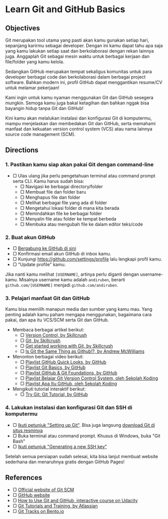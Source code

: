 # Learn Git and GitHub Basics

## Objectives

Git merupakan tool utama yang pasti akan kamu gunakan setiap hari, sepanjang karirmu sebagai developer. Dengan ini kamu dapat tahu apa saja yang kamu lakukan setiap saat dan berkolaborasi dengan rekan lainnya juga. Anggaplah Git sebagai mesin waktu untuk berbagai kerjaan dan file/folder yang kamu kelola.

Sedangkan GitHub merupakan tempat sekaligus komunitas untuk para developer berbagai code dan berkolaborasi dalam berbagai project software. Bahkan modern ini, profil GitHub dapat menggantikan resume/CV untuk melamar pekerjaan!

Kami ingin untuk kamu nyaman menggunakan Git dan GitHub sesegera mungkin. Semoga kamu juga bakal ketagihan dan bahkan nggak bisa bayangin hidup tanpa Git dan GitHub!

Kini kamu akan melalukan instalasi dan konfigurasi Git di komputermu, mampu menjelaskan dan membedakan Git dan GitHub, serta memahami manfaat dan kekuatan version control system (VCS) atau nama lainnya source code management (SCM).

## Directions

### 1. Pastikan kamu siap akan pakai Git dengan command-line

- ▢ Ulas ulang jika perlu pengetahuan terminal atau command prompt serta CLI. Kamu harus sudah bisa:
  - ▢ Navigasi ke berbagai directory/folder
  - ▢ Membuat file dan folder baru
  - ▢ Menghapus file dan folder
  - ▢ Melihat berbagai file yang ada di folder
  - ▢ Mengetahui lokasi folder di mana kita berada
  - ▢ Memindahkan file ke berbagai folder
  - ▢ Menyalin file atau folder ke tempat berbeda
  - ▢ Membuka atau mengubah file ke dalam editor teks/code

### 2. Buat akun GitHub

- ▢ [Bergabung ke GitHub di sini](https://github.com/join)
- ▢ Konfirmasi email akun GitHub di inbox kamu.
- ▢ Kunjungi <https://github.com/settings/profile> lalu lengkapi profil kamu.
- ▢ "Update profile" kamu.

Jika nanti kamu melihat `[USERNAME]`, artinya perlu diganti dengan username-kamu. Misalnya username kamu adalah `andiruben`, berarti `github.com/[USERNAME]` menjadi `github.com/andiruben`.

### 3. Pelajari manfaat Git dan GitHub

Kamu bisa memilih manapun media dan sumber yang kamu mau. Yang penting adalah kamu paham mengapa menggunakan, bagaimana cara pakai, dan apa itu VCS/SCM serta Git dan GitHub.

- Membaca berbagai artikel berikut:
  - ▢ [Version Control, by Skillcrush](http://skillcrush.com/2013/02/11/version-control)
  - ▢ [Git, by Skillcrush](http://skillcrush.com/2013/02/18/git)
  - ▢ [Get started working with Git, by Skillcrush](http://skillcrush.com/2013/02/20/get-started-working-with-git)
  - ▢ [Is Git the Same Thing as Github!?, by Andrew McWilliams](https://jahya.net/blog/git-vs-github)
- Menonton berbagai video berikut:
  - ▢ [Playlist GitHub Quick Looks, by GitHub](https://www.youtube.com/playlist?list=PLg7s6cbtAD17rhrz2BJWAPJMjR71B3IDx)
  - ▢ [Playlist Git Basics, by GitHub](https://www.youtube.com/playlist?list=PLg7s6cbtAD165JTRsXh8ofwRw0PqUnkVH)
  - ▢ [Playlist GitHub & Git Foundations, by GitHub](https://www.youtube.com/playlist?list=PLg7s6cbtAD15G8lNyoaYDuKZSKyJrgwB-)
  - ▢ [Playlist Belajar Git Version Control System, oleh Sekolah Koding](https://www.youtube.com/playlist?list=PLCZlgfAG0GXATLIO3kp405u6TyFPQ9Kjy)
  - ▢ [Playlist Apa Itu GitHub, oleh Sekolah Koding](https://www.youtube.com/playlist?list=PLCZlgfAG0GXCtwnagWsUzZum1CFZYqrB5)
- Mengikuti tutorial interaktif berikut:
  - ▢ [Try Git: Git Tutorial, by GitHub](http://try.github.io)

### 4. Lakukan instalasi dan konfigurasi Git dan SSH di komputermu

- ▢ [Ikuti petunjuk "Setting up Git"](https://help.github.com/articles/set-up-git/#setting-up-git). Bisa juga langsung [download Git di situs resminya](https://git-scm.com/downloads)
- ▢ Buka terminal atau command prompt. Khusus di Windows, buka "Git Bash"
- ▢ [Ikuti petunjuk "Generating a new SSH key"](https://help.github.com/articles/generating-a-new-ssh-key-and-adding-it-to-the-ssh-agent/#generating-a-new-ssh-key)

Setelah semua persiapan sudah selesai, kita bisa lanjut membuat website sederhana dan menaruhnya gratis dengan GitHub Pages!

## References

- ▢ [Official website of Git SCM](https://git-scm.com)
- ▢ [GitHub website](https://github.com)
- ▢ [How to Use Git and GitHub, interactive course on Udacity](https://www.udacity.com/course/how-to-use-git-and-github--ud775)
- ▢ [Git Tutorials and Training, by Atlassian](https://www.atlassian.com/git/tutorials)
- ▢ [Git Tracks on Bento.io](https://bento.io/git)

